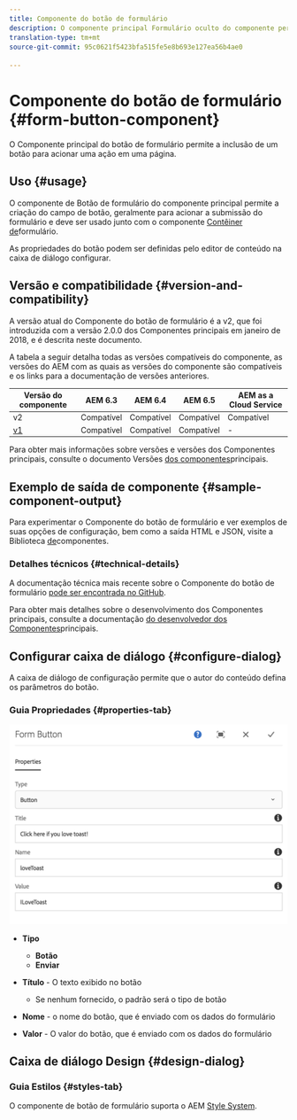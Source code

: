 ```yaml
---
title: Componente do botão de formulário
description: O componente principal Formulário oculto do componente permite a inclusão de um campo oculto em um formulário.
translation-type: tm+mt
source-git-commit: 95c0621f5423bfa515fe5e8b693e127ea56b4ae0

---
```



# Componente do botão de formulário {#form-button-component}

O Componente principal do botão de formulário permite a inclusão de um botão para acionar uma ação em uma página.

## Uso {#usage}

O componente de Botão de formulário do componente principal permite a criação do campo de botão, geralmente para acionar a submissão do formulário e deve ser usado junto com o componente [Contêiner de](form-container.md)formulário.

As propriedades do botão podem ser definidas pelo editor de conteúdo na caixa de diálogo [](#configure-dialog)configurar.

## Versão e compatibilidade {#version-and-compatibility}

A versão atual do Componente do botão de formulário é a v2, que foi introduzida com a versão 2.0.0 dos Componentes principais em janeiro de 2018, e é descrita neste documento.

A tabela a seguir detalha todas as versões compatíveis do componente, as versões do AEM com as quais as versões do componente são compatíveis e os links para a documentação de versões anteriores.

| Versão do componente | AEM 6.3 | AEM 6.4 | AEM 6.5 | AEM as a Cloud Service |
|--- |--- |--- |--- |---|
| v2 | Compatível | Compatível | Compatível | Compatível |
| [v1](/help/components/v1/form-button-v1.md) | Compatível | Compatível | Compatível | - |

Para obter mais informações sobre versões e versões dos Componentes principais, consulte o documento Versões [dos componentes](/help/versions.md)principais.

## Exemplo de saída de componente {#sample-component-output}

Para experimentar o Componente do botão de formulário e ver exemplos de suas opções de configuração, bem como a saída HTML e JSON, visite a Biblioteca [de](https://adobe.com/go/aem_cmp_library_form_button)componentes.

### Detalhes técnicos {#technical-details}

A documentação técnica mais recente sobre o Componente do botão de formulário [pode ser encontrada no GitHub](https://adobe.com/go/aem_cmp_tech_form_button_v2).

Para obter mais detalhes sobre o desenvolvimento dos Componentes principais, consulte a documentação [do desenvolvedor dos Componentes](/help/developing/overview.md)principais.

## Configurar caixa de diálogo {#configure-dialog}

A caixa de diálogo de configuração permite que o autor do conteúdo defina os parâmetros do botão.

### Guia Propriedades {#properties-tab}

![](/help/assets/screen_shot_2018-01-12at120433.png)

* **Tipo**

   * **Botão**
   * **Enviar**

* **Título** - O texto exibido no botão

   * Se nenhum fornecido, o padrão será o tipo de botão

* **Nome** - o nome do botão, que é enviado com os dados do formulário
* **Valor** - O valor do botão, que é enviado com os dados do formulário

## Caixa de diálogo Design {#design-dialog}

### Guia Estilos {#styles-tab}

O componente de botão de formulário suporta o AEM [Style System](/help/get-started/authoring.md#component-styling).
